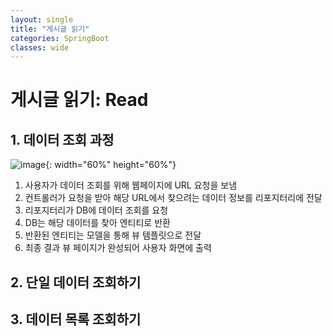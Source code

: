 ```yaml
---
layout: single
title: "게시글 읽기"
categories: SpringBoot
classes: wide
---
```


# 게시글 읽기: Read

## 1. 데이터 조회 과정

![image](https://github.com/Y0-0N63/STUDY-4242/assets/144354615/b4442b0b-7104-4f74-b98e-b137a1e936a9){: width="60%" height="60%"}

1. 사용자가 데이터 조회를 위해 웹페이지에 URL 요청을 보냄
2. 컨트롤러가 요청을 받아 해당 URL에서 찾으려는 데이터 정보를 리포지터리에 전달
3. 리포지터리가 DB에 데이터 조회를 요청
4. DB는 해당 데이터를 찾아 엔티티로 반환
5. 반환된 엔티티는 모델을 통해 뷰 템플릿으로 전달
6. 최종 결과 뷰 페이지가 완성되어 사용자 화면에 출력

## 2. 단일 데이터 조회하기


## 3. 데이터 목록 조회하기
